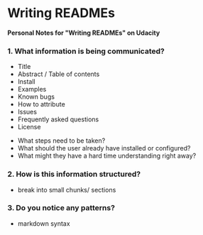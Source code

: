 # Writing READMEs

**Personal Notes for "Writing READMEs" on Udacity**

### 1. What information is being communicated?

- Title
- Abstract / Table of contents
- Install
- Examples
- Known bugs
- How to attribute
- Issues
- Frequently asked questions
- License



* What steps need to be taken?
* What should the user already have installed or configured?
* What might they have a hard time understanding right away?

### 2. How is this information structured?

- break into small chunks/ sections

### 3. Do you notice any patterns?

- markdown syntax
